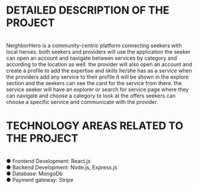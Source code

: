 <h1>DETAILED DESCRIPTION OF THE PROJECT</h1>
<br>
NeighborHero is a community-centric platform connecting seekers with local heroes. 
both seekers and providers will use the application 
the seeker can open an account and navigate between services by category 
and according to the location as well.
the provider will also open an account and create a profile to add the expertise and skills he/she has as a service 
when the providers add any service to their profile it will be shown in the explore section and the seekers can see the card for the service from there.
the service seeker will have an explorer or search for service page where they can navigate and choose a category to look at the offers 
seekers can choose a specific service and communicate with the provider.
<br>
<h1>TECHNOLOGY AREAS RELATED TO THE PROJECT</h1>
<br>
●	Frontend Development: React.js<br>
●	Backend Development: Node.js, Express.js<br>
●	Database: MongoDb<br>
●	Payment gateway: Stripe<br>



